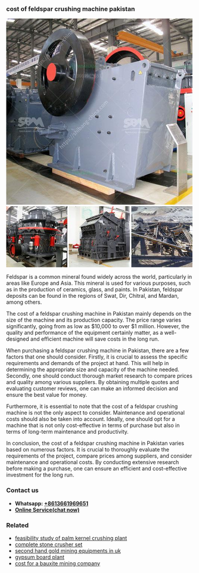 <h3>cost of feldspar crushing machine pakistan</h3><img src='1708332679.jpg' alt=''><p>Feldspar is a common mineral found widely across the world, particularly in areas like Europe and Asia. This mineral is used for various purposes, such as in the production of ceramics, glass, and paints. In Pakistan, feldspar deposits can be found in the regions of Swat, Dir, Chitral, and Mardan, among others.</p><p>The cost of a feldspar crushing machine in Pakistan mainly depends on the size of the machine and its production capacity. The price range varies significantly, going from as low as $10,000 to over $1 million. However, the quality and performance of the equipment certainly matter, as a well-designed and efficient machine will save costs in the long run.</p><p>When purchasing a feldspar crushing machine in Pakistan, there are a few factors that one should consider. Firstly, it is crucial to assess the specific requirements and demands of the project at hand. This will help in determining the appropriate size and capacity of the machine needed. Secondly, one should conduct thorough market research to compare prices and quality among various suppliers. By obtaining multiple quotes and evaluating customer reviews, one can make an informed decision and ensure the best value for money.</p><p>Furthermore, it is essential to note that the cost of a feldspar crushing machine is not the only aspect to consider. Maintenance and operational costs should also be taken into account. Ideally, one should opt for a machine that is not only cost-effective in terms of purchase but also in terms of long-term maintenance and productivity.</p><p>In conclusion, the cost of a feldspar crushing machine in Pakistan varies based on numerous factors. It is crucial to thoroughly evaluate the requirements of the project, compare prices among suppliers, and consider maintenance and operational costs. By conducting extensive research before making a purchase, one can ensure an efficient and cost-effective investment for the long run.</p><h3>Contact us</h3><ul><li><strong>Whatsapp:&nbsp;<a href="https://wa.me/8613661969651">+8613661969651</a></strong></li><li><a href="https://swt.shibang-china.com/?git&amp;zhl&amp;cost of feldspar crushing machine pakistan"><strong>Online Service(chat now)</strong></a></li></ul><h3>Related</h3><ul><li><a href='feasibility study of palm kernel crushing plant.md'>feasibility study of palm kernel crushing plant</a></li><li><a href='complete stone crusher set.md'>complete stone crusher set</a></li><li><a href='second hand gold mining equipments in uk.md'>second hand gold mining equipments in uk</a></li><li><a href='gypsum board plant.md'>gypsum board plant</a></li><li><a href='cost for a bauxite mining company.md'>cost for a bauxite mining company</a></li></ul>